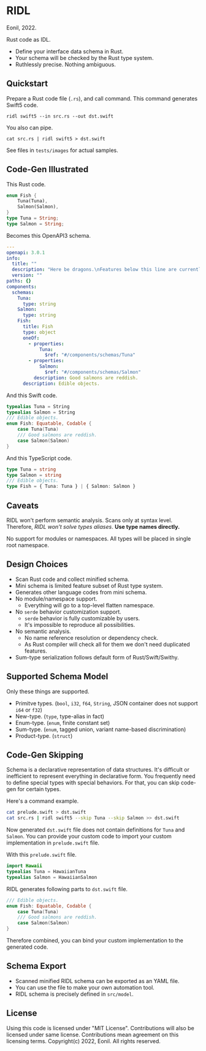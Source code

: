 RIDL
====
Eonil, 2022.

Rust code as IDL.

- Define your interface data schema in Rust.
- Your schema will be checked by the Rust type system.
- Ruthlessly precise. Nothing ambiguous.




Quickstart
----------
Prepare a Rust code file (`.rs`), and call command.
This command generates Swift5 code.

    ridl swift5 --in src.rs --out dst.swift

You also can pipe.

    cat src.rs | ridl swift5 > dst.swift

See files in `tests/images` for actual samples.




Code-Gen Illustrated
--------------------
This Rust code.
```rust
enum Fish {
    Tuna(Tuna),
    Salmon(Salmon),
}
type Tuna = String;
type Salmon = String;
```

Becomes this OpenAPI3 schema.
```yaml
---
openapi: 3.0.1
info:
  title: ""
  description: "Here be dragons.\nFeatures below this line are currently supported."
  version: ""
paths: {}
components:
  schemas:
    Tuna:
      type: string
    Salmon:
      type: string
    Fish:
      title: Fish
      type: object
      oneOf:
        - properties:
            Tuna:
              $ref: "#/components/schemas/Tuna"
        - properties:
            Salmon:
              $ref: "#/components/schemas/Salmon"
          description: Good salmons are reddish.
      description: Edible objects.
```

And this Swift code.
```swift
typealias Tuna = String
typealias Salmon = String
/// Edible objects.
enum Fish: Equatable, Codable {
    case Tuna(Tuna)
    /// Good salmons are reddish.
    case Salmon(Salmon)
}
```

And this TypeScript code.
```typescript
type Tuna = string
type Salmon = string
/// Edible objects.
type Fish = { Tuna: Tuna } | { Salmon: Salmon }
```





Caveats
-------
RIDL won't perform semantic analysis.
Scans only at syntax level. Therefore, *RIDL won't solve types aliases*.
**Use type names directly.**

No support for modules or namespaces.
All types will be placed in single root namespace.






Design Choices
--------------
- Scan Rust code and collect minified schema.
- Mini schema is limited feature subset of Rust type system.
- Generates other language codes from mini schema.
- No module/namespace support.
    - Everything will go to a top-level flatten namespace.
- No `serde` behavior customization support.
    - `serde` behavior is fully customizable by users.
    - It's impossible to reproduce all possibilities.
- No semantic analysis.
    - No name reference resolution or dependency check.
    - As Rust compiler will check all for them we don't need duplicated features.
- Sum-type serialization follows default form of Rust/Swift/Swithy.




Supported Schema Model
----------------------
Only these things are supported.
- Primitve types. (`bool`, `i32`, `f64`, `String`, JSON container does not support `i64` or `f32`)
- New-type. (`type`, type-alias in fact)
- Enum-type. (`enum`, finite constant set)
- Sum-type. (`enum`, tagged union, variant name-based discrimination)
- Product-type. (`struct`)




Code-Gen Skipping
-----------------
Schema is a declarative representation of data structures.
It's difficult or inefficient to represent everything in declarative form.
You frequently need to define special types with special behaviors.
For that, you can skip code-gen for certain types.

Here's a command example.
```sh
cat prelude.swift > dst.swift
cat src.rs | ridl swift5 --skip Tuna --skip Salmon >> dst.swift
```

Now generated `dst.swift` file does not contain definitions for 
`Tuna` and `Salmon`. You can provide your custom code to import
your custom implementation in `prelude.swift` file.

With this `prelude.swift` file.
```swift
import Hawaii
typealias Tuna = HawaiianTuna
typealias Salmon = HawaiianSalmon
```

RIDL generates following parts to `dst.swift` file.
```swift
/// Edible objects.
enum Fish: Equatable, Codable {
    case Tuna(Tuna)
    /// Good salmons are reddish.
    case Salmon(Salmon)
}
```

Therefore combined, you can bind your custom implementation 
to the generated code.






Schema Export
-------------
- Scanned minified RIDL schema can be exported as an YAML file.
- You can use the file to make your own automation tool.
- RIDL schema is precisely defined in `src/model`.





License
-------
Using this code is licensed under "MIT License".
Contributions will also be licensed under same license.
Contributions mean agreement on this licensing terms.
Copyright(c) 2022, Eonil. All rights reserved.